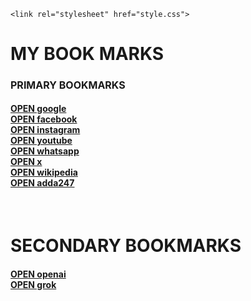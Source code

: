 <!DOCTYPE html>
<html lang="en">
<head>
    <meta charset="UTF-8">
    <meta name="viewport" content="width=device-width, initial-scale=1.0">
    
    <link rel="stylesheet" href="style.css">
</head>
<body>
    <h1>MY BOOK MARKS</h1>
    <H1 style="font-size: medium;">PRIMARY BOOKMARKS <br>
        <h4>
    <a target="_blank" href="https://www.google.com">OPEN google</a><br>
    <a target="_blank" href="https://www.facebook.com">OPEN facebook</a><br>
    <a target="_blank" href="https://www.instagram.com">OPEN instagram</a><br>
    <a target="_blank" href="https://www.youtube.com">OPEN youtube</a><br>
   <a target="_blank" href="https://www.whatsapp.com">OPEN whatsapp</a> <br>
    <a target="_blank" href="https://www.x.com">OPEN x</a> <br>
    <a target="_blank"href="https://www.wikipedia.com">OPEN wikipedia</a> <br> 
    <a target="_blank" href="https://www.adda247.com">OPEN adda247</a><br>
        </h4>
        </H1> <br>

<h1> SECONDARY BOOKMARKS</h1>
<h4>
<a target="_blank"href="https://www.openai.com">OPEN openai</a><br>
<a target="_blank" href="https://www.grok.com">OPEN grok</a><br>
</h4>
</body>
</html>
